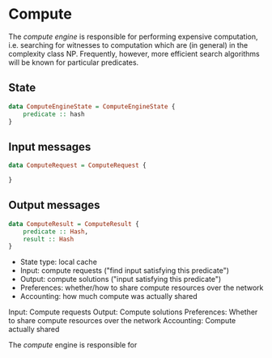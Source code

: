 # Compute

The _compute engine_ is responsible for performing expensive computation, i.e. searching for witnesses to computation which are (in general) in the complexity class NP. Frequently, however, more efficient search algorithms will be known for particular predicates.

## State

```haskell
data ComputeEngineState = ComputeEngineState {
    predicate :: hash
}
```

## Input messages

```haskell
data ComputeRequest = ComputeRequest {

}
```

## Output messages

```haskell
data ComputeResult = ComputeResult {
    predicate :: Hash,
    result :: Hash
}
```

- State type: local cache
- Input: compute requests ("find input satisfying this predicate")
- Output: compute solutions ("input satisfying this predicate")
- Preferences: whether/how to share compute resources over the network
- Accounting: how much compute was actually shared

Input: Compute requests
Output: Compute solutions
Preferences: Whether to share compute resources over the network
Accounting: Compute actually shared

The _compute_ engine is responsible for 